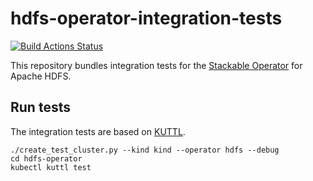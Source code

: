 # hdfs-operator-integration-tests

[![Build Actions Status](https://ci.stackable.tech/job/HDFS%20Operator%20Integration%20Tests/badge/icon?subject=Integration%20Tests)](https://ci.stackable.tech/job/HDFS%20Operator%20Integration%20Tests)

This repository bundles integration tests for the [Stackable Operator](https://github.com/stackabletech/hdfs-operator) for Apache HDFS. 

## Run tests

The integration tests are based on [KUTTL](https://kuttl.dev).

    ./create_test_cluster.py --kind kind --operator hdfs --debug
    cd hdfs-operator
    kubectl kuttl test